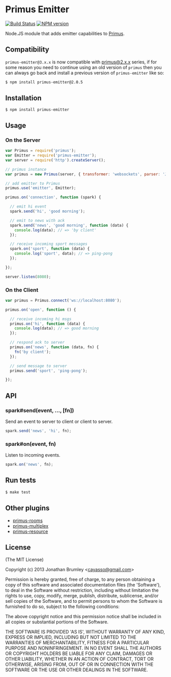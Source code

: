 # Primus Emitter

[![Build Status](https://travis-ci.org/cayasso/primus-emitter.svg?branch=master)](https://travis-ci.org/cayasso/primus-emitter)
[![NPM version](https://badge.fury.io/js/primus-emitter.svg)](http://badge.fury.io/js/primus-emitter)

Node.JS module that adds emitter capabilities to [Primus](https://github.com/3rd-Eden/primus).

## Compatibility

`primus-emitter@3.x.x` is now compatible with [primus@2.x.x](https://github.com/primus/primus/releases/tag/2.0.0) series, if for some reason you need to continue using an old version of `primus` then you can always go back and install a previous version of `primus-emitter` like so:

```bash
$ npm install primus-emitter@2.0.5
```

## Installation

```
$ npm install primus-emitter
```

## Usage

### On the Server

```javascript
var Primus = require('primus');
var Emitter = require('primus-emitter');
var server = require('http').createServer();

// primus instance
var primus = new Primus(server, { transformer: 'websockets', parser: 'JSON' });

// add emitter to Primus
primus.use('emitter', Emitter);

primus.on('connection', function (spark) {

  // emit hi event
  spark.send('hi', 'good morning');

  // emit to news with ack
  spark.send('news', 'good morning', function (data) {
    console.log(data); // => 'by client'
  });

  // receive incoming sport messages
  spark.on('sport', function (data) {
    console.log('sport', data); // => ping-pong
  });

});

server.listen(8080);
```

### On the Client

```javascript
var primus = Primus.connect('ws://localhost:8080');

primus.on('open', function () {

  // receive incoming hi msgs
  primus.on('hi', function (data) {
    console.log(data); // => good morning
  });

  // respond ack to server
  primus.on('news', function (data, fn) {
    fn('by client');
  });

  // send message to server
  primus.send('sport', 'ping-pong');

});

```

## API

### spark#send(event, ..., [fn])

Send an event to server to client or client to server.

```javascript
spark.send('news', 'hi', fn);
```

### spark#on(event, fn)

Listen to incoming events.

```javascript
spark.on('news', fn);
```

## Run tests

``` bash
$ make test
```

## Other plugins

 * [primus-rooms](https://github.com/cayasso/primus-rooms)
 * [primus-multiplex](https://github.com/cayasso/primus-multiplex)
 * [primus-resource](https://github.com/cayasso/primus-resource)

## License

(The MIT License)

Copyright (c) 2013 Jonathan Brumley &lt;cayasso@gmail.com&gt;

Permission is hereby granted, free of charge, to any person obtaining
a copy of this software and associated documentation files (the
'Software'), to deal in the Software without restriction, including
without limitation the rights to use, copy, modify, merge, publish,
distribute, sublicense, and/or sell copies of the Software, and to
permit persons to whom the Software is furnished to do so, subject to
the following conditions:

The above copyright notice and this permission notice shall be
included in all copies or substantial portions of the Software.

THE SOFTWARE IS PROVIDED 'AS IS', WITHOUT WARRANTY OF ANY KIND,
EXPRESS OR IMPLIED, INCLUDING BUT NOT LIMITED TO THE WARRANTIES OF
MERCHANTABILITY, FITNESS FOR A PARTICULAR PURPOSE AND NONINFRINGEMENT.
IN NO EVENT SHALL THE AUTHORS OR COPYRIGHT HOLDERS BE LIABLE FOR ANY
CLAIM, DAMAGES OR OTHER LIABILITY, WHETHER IN AN ACTION OF CONTRACT,
TORT OR OTHERWISE, ARISING FROM, OUT OF OR IN CONNECTION WITH THE
SOFTWARE OR THE USE OR OTHER DEALINGS IN THE SOFTWARE.
